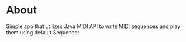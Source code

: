 # About
Simple app that utilizes Java MIDI API to write MIDI sequences and play them using default Sequencer

